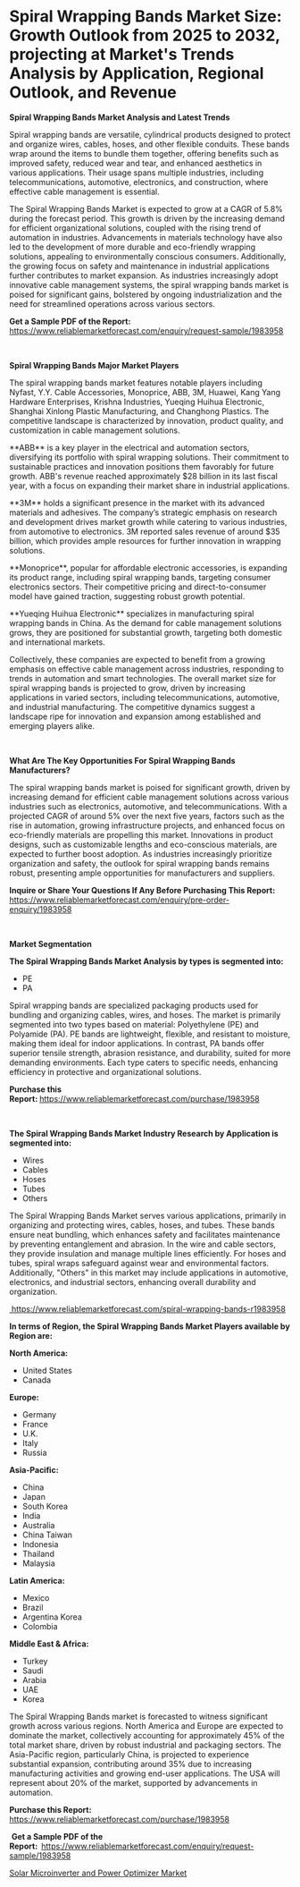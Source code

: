 <p><h1>Spiral Wrapping Bands Market Size: Growth Outlook from 2025 to 2032, projecting at Market's Trends Analysis by Application, Regional Outlook, and Revenue</h1></p><p><strong>Spiral Wrapping Bands Market Analysis and Latest Trends</strong></p>
<p><p>Spiral wrapping bands are versatile, cylindrical products designed to protect and organize wires, cables, hoses, and other flexible conduits. These bands wrap around the items to bundle them together, offering benefits such as improved safety, reduced wear and tear, and enhanced aesthetics in various applications. Their usage spans multiple industries, including telecommunications, automotive, electronics, and construction, where effective cable management is essential.</p><p>The Spiral Wrapping Bands Market is expected to grow at a CAGR of 5.8% during the forecast period. This growth is driven by the increasing demand for efficient organizational solutions, coupled with the rising trend of automation in industries. Advancements in materials technology have also led to the development of more durable and eco-friendly wrapping solutions, appealing to environmentally conscious consumers. Additionally, the growing focus on safety and maintenance in industrial applications further contributes to market expansion. As industries increasingly adopt innovative cable management systems, the spiral wrapping bands market is poised for significant gains, bolstered by ongoing industrialization and the need for streamlined operations across various sectors.</p></p>
<p><strong>Get a Sample PDF of the Report:&nbsp;</strong> <a href="https://www.reliablemarketforecast.com/enquiry/request-sample/1983958?utm_campaign=1903&utm_medium=2&utm_source=Github&utm_content=ia&utm_term=13022025&utm_id=spiral-wrapping-bands">https://www.reliablemarketforecast.com/enquiry/request-sample/1983958</a></p>
<p>&nbsp;</p>
<p><strong>Spiral Wrapping Bands Major Market Players</strong></p>
<p><p>The spiral wrapping bands market features notable players including Nyfast, Y.Y. Cable Accessories, Monoprice, ABB, 3M, Huawei, Kang Yang Hardware Enterprises, Krishna Industries, Yueqing Huihua Electronic, Shanghai Xinlong Plastic Manufacturing, and Changhong Plastics. The competitive landscape is characterized by innovation, product quality, and customization in cable management solutions.</p><p>**ABB** is a key player in the electrical and automation sectors, diversifying its portfolio with spiral wrapping solutions. Their commitment to sustainable practices and innovation positions them favorably for future growth. ABB's revenue reached approximately $28 billion in its last fiscal year, with a focus on expanding their market share in industrial applications.</p><p>**3M** holds a significant presence in the market with its advanced materials and adhesives. The company’s strategic emphasis on research and development drives market growth while catering to various industries, from automotive to electronics. 3M reported sales revenue of around $35 billion, which provides ample resources for further innovation in wrapping solutions.</p><p>**Monoprice**, popular for affordable electronic accessories, is expanding its product range, including spiral wrapping bands, targeting consumer electronics sectors. Their competitive pricing and direct-to-consumer model have gained traction, suggesting robust growth potential.</p><p>**Yueqing Huihua Electronic** specializes in manufacturing spiral wrapping bands in China. As the demand for cable management solutions grows, they are positioned for substantial growth, targeting both domestic and international markets.</p><p>Collectively, these companies are expected to benefit from a growing emphasis on effective cable management across industries, responding to trends in automation and smart technologies. The overall market size for spiral wrapping bands is projected to grow, driven by increasing applications in varied sectors, including telecommunications, automotive, and industrial manufacturing. The competitive dynamics suggest a landscape ripe for innovation and expansion among established and emerging players alike.</p></p>
<p>&nbsp;</p>
<p><strong>What Are The Key Opportunities For Spiral Wrapping Bands Manufacturers?</strong></p>
<p><p>The spiral wrapping bands market is poised for significant growth, driven by increasing demand for efficient cable management solutions across various industries such as electronics, automotive, and telecommunications. With a projected CAGR of around 5% over the next five years, factors such as the rise in automation, growing infrastructure projects, and enhanced focus on eco-friendly materials are propelling this market. Innovations in product designs, such as customizable lengths and eco-conscious materials, are expected to further boost adoption. As industries increasingly prioritize organization and safety, the outlook for spiral wrapping bands remains robust, presenting ample opportunities for manufacturers and suppliers.</p></p>
<p><strong>Inquire or Share Your Questions If Any Before Purchasing This Report:</strong> <a href="https://www.reliablemarketforecast.com/enquiry/pre-order-enquiry/1983958?utm_campaign=1903&utm_medium=2&utm_source=Github&utm_content=ia&utm_term=13022025&utm_id=spiral-wrapping-bands">https://www.reliablemarketforecast.com/enquiry/pre-order-enquiry/1983958</a></p>
<p>&nbsp;</p>
<p><strong>Market Segmentation</strong></p>
<p><strong>The Spiral Wrapping Bands Market Analysis by types is segmented into:</strong></p>
<p><ul><li>PE</li><li>PA</li></ul></p>
<p><p>Spiral wrapping bands are specialized packaging products used for bundling and organizing cables, wires, and hoses. The market is primarily segmented into two types based on material: Polyethylene (PE) and Polyamide (PA). PE bands are lightweight, flexible, and resistant to moisture, making them ideal for indoor applications. In contrast, PA bands offer superior tensile strength, abrasion resistance, and durability, suited for more demanding environments. Each type caters to specific needs, enhancing efficiency in protective and organizational solutions.</p></p>
<p><strong>Purchase this Report:&nbsp;</strong><a href="https://www.reliablemarketforecast.com/purchase/1983958?utm_campaign=1903&utm_medium=2&utm_source=Github&utm_content=ia&utm_term=13022025&utm_id=spiral-wrapping-bands">https://www.reliablemarketforecast.com/purchase/1983958</a></p>
<p>&nbsp;</p>
<p><strong>The Spiral Wrapping Bands Market Industry Research by Application is segmented into:</strong></p>
<p><ul><li>Wires</li><li>Cables</li><li>Hoses</li><li>Tubes</li><li>Others</li></ul></p>
<p><p>The Spiral Wrapping Bands Market serves various applications, primarily in organizing and protecting wires, cables, hoses, and tubes. These bands ensure neat bundling, which enhances safety and facilitates maintenance by preventing entanglement and abrasion. In the wire and cable sectors, they provide insulation and manage multiple lines efficiently. For hoses and tubes, spiral wraps safeguard against wear and environmental factors. Additionally, "Others" in this market may include applications in automotive, electronics, and industrial sectors, enhancing overall durability and organization.</p></p>
<p><a href="https://www.reliablemarketforecast.com/spiral-wrapping-bands-r1983958?utm_campaign=1903&utm_medium=2&utm_source=Github&utm_content=ia&utm_term=13022025&utm_id=spiral-wrapping-bands">&nbsp;https://www.reliablemarketforecast.com/spiral-wrapping-bands-r1983958</a></p>
<p><strong>In terms of Region, the Spiral Wrapping Bands Market Players available by Region are:</strong></p>
<p>
    <p> <strong> North America: </strong>
        <ul>
            <li>United States</li>
            <li>Canada</li>
        </ul>
        </p> 
    <p> <strong> Europe: </strong>
        <ul>
            <li>Germany</li>
            <li>France</li>
            <li>U.K.</li>
            <li>Italy</li>
            <li>Russia</li>
        </ul>
        </p> 
    <p> <strong> Asia-Pacific: </strong>
        <ul>
            <li>China</li>
            <li>Japan</li>
            <li>South Korea</li>
            <li>India</li>
            <li>Australia</li>
            <li>China Taiwan</li>
            <li>Indonesia</li>
            <li>Thailand</li>
            <li>Malaysia</li>
        </ul>
        </p> 
    <p> <strong> Latin America: </strong>
        <ul>
            <li>Mexico</li>
            <li>Brazil</li>
            <li>Argentina Korea</li>
            <li>Colombia</li>
        </ul>
        </p> 
    <p> <strong> Middle East & Africa: </strong>
        <ul>
            <li>Turkey</li>
            <li>Saudi</li>
            <li>Arabia</li>
            <li>UAE</li>
            <li>Korea</li>
        </ul>
    </p>
    </p>
<p><p>The Spiral Wrapping Bands market is forecasted to witness significant growth across various regions. North America and Europe are expected to dominate the market, collectively accounting for approximately 45% of the total market share, driven by robust industrial and packaging sectors. The Asia-Pacific region, particularly China, is projected to experience substantial expansion, contributing around 35% due to increasing manufacturing activities and growing end-user applications. The USA will represent about 20% of the market, supported by advancements in automation.</p></p>
<p><strong>Purchase this Report: </strong><a href="https://www.reliablemarketforecast.com/purchase/1983958?utm_campaign=1903&utm_medium=2&utm_source=Github&utm_content=ia&utm_term=13022025&utm_id=spiral-wrapping-bands">https://www.reliablemarketforecast.com/purchase/1983958</a></p>
<p>&nbsp;<strong>Get a Sample PDF of the Report:&nbsp;&nbsp;</strong><a href="https://www.reliablemarketforecast.com/enquiry/request-sample/1983958?utm_campaign=1903&utm_medium=2&utm_source=Github&utm_content=ia&utm_term=13022025&utm_id=spiral-wrapping-bands">https://www.reliablemarketforecast.com/enquiry/request-sample/1983958</a></p>
<p><strong></strong></p>
<p><p><a href="https://github.com/ashepherd82/Market-Research-Report-List-7/blob/main/solar-microinverter-and-power-optimizer-market.md?utm_campaign=1903&utm_medium=2&utm_source=Github&utm_content=ia&utm_term=13022025&utm_id=spiral-wrapping-bands">Solar Microinverter and Power Optimizer Market</a></p></p>